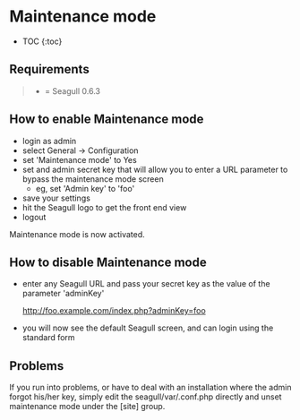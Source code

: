 <!-- Name: Howto/EnableMaintenanceMode -->
<!-- Version: 1 -->
<!-- Last-Modified: 2007/07/02 17:57:47 -->
<!-- Author: demian -->
<!-- Status: Original -->

# Maintenance mode
* TOC
{:toc}

## Requirements
>  * = Seagull 0.6.3

## How to enable Maintenance mode
 * login as admin
 * select General -\> Configuration
 * set 'Maintenance mode' to Yes
 * set and admin secret key that will allow you to enter a URL parameter to bypass the maintenance mode screen
   * eg, set 'Admin key' to 'foo'
 * save your settings
 * hit the Seagull logo to get the front end view
 * logout

Maintenance mode is now activated.

## How to disable Maintenance mode
 * enter any Seagull URL and pass your secret key as the value of the parameter 'adminKey'

	http://foo.example.com/index.php?adminKey=foo
 * you will now see the default Seagull screen, and can login using the standard form

## Problems
If you run into problems, or have to deal with an installation where the admin forgot his/her key, simply edit the seagull/var/<mydomain>.conf.php directly and unset maintenance mode under the [site] group.